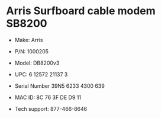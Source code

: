 # Arris Surfboard cable modem SB8200

- Make: Arris
- P/N: 1000205
- Model: DB8200v3
- UPC: 6 12572 21137 3
- Serial Number 39N5 6233 4300 639
- MAC ID: 8C 76 3F DE D9 11

- Tech support: 877-466-8646
